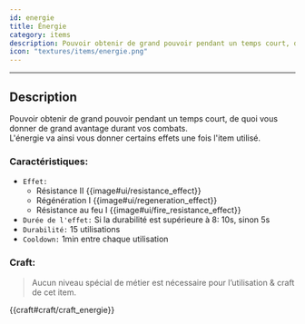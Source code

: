 ```yaml
---
id: energie
title: Énergie
category: items
description: Pouvoir obtenir de grand pouvoir pendant un temps court, de quoi vous donner de grand avantage durant vos combats
icon: "textures/items/energie.png"
---
```

___
## Description

Pouvoir obtenir de grand pouvoir pendant un temps court, de quoi vous donner de grand avantage durant vos combats.  
L'énergie va ainsi vous donner certains effets une fois l'item utilisé.

### Caractéristiques:

* ``Effet:`` 
    - Résistance II {{image#ui/resistance_effect}} 
    - Régénération I {{image#ui/regeneration_effect}} 
    - Résistance au feu I {{image#ui/fire_resistance_effect}} 
* ``Durée de l'effet:`` Si la durabilité est supérieure à 8: 10s, sinon 5s
* ``Durabilité:`` 15 utilisations
* ``Cooldown:`` 1min entre chaque utilisation
    
### Craft: 

> Aucun niveau spécial de métier est nécessaire pour l’utilisation & craft de cet item.  

{{craft#craft/craft_energie}}

